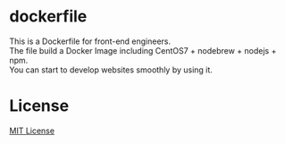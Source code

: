 # dockerfile

This is a Dockerfile for front-end engineers.  
The file build a Docker Image including CentOS7 + nodebrew + nodejs + npm.  
You can start to develop websites smoothly by using it.

# License
[MIT License](https://github.com/redsnapperrice/dockerfile_centos_nodejs/blob/master/LICENSE)
